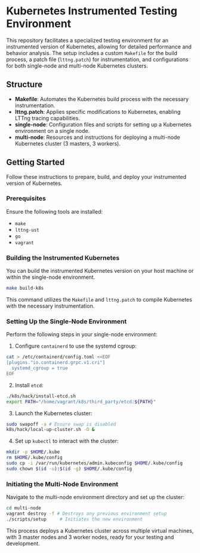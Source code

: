 # Kubernetes Instrumented Testing Environment

This repository facilitates a specialized testing environment for an instrumented version of Kubernetes, allowing for detailed performance and behavior analysis. The setup includes a custom `Makefile` for the build process, a patch file (`lttng.patch`) for instrumentation, and configurations for both single-node and multi-node Kubernetes clusters.

## Structure

- **Makefile**: Automates the Kubernetes build process with the necessary instrumentation.
- **lttng.patch**: Applies specific modifications to Kubernetes, enabling LTTng tracing capabilities.
- **single-node**: Configuration files and scripts for setting up a Kubernetes environment on a single node.
- **multi-node**: Resources and instructions for deploying a multi-node Kubernetes cluster (3 masters, 3 workers).

## Getting Started

Follow these instructions to prepare, build, and deploy your instrumented version of Kubernetes.

### Prerequisites

Ensure the following tools are installed:

- `make`
- `lttng-ust`
- `go`
- `vagrant`

### Building the Instrumented Kubernetes

You can build the instrumented Kubernetes version on your host machine or within the single-node environment.

```sh
make build-k8s
```

This command utilizes the `Makefile` and `lttng.patch` to compile Kubernetes with the necessary instrumentation.

### Setting Up the Single-Node Environment

Perform the following steps in your single-node environment:

1. Configure `containerd` to use the systemd cgroup:
```sh
cat > /etc/containerd/config.toml <<EOF
[plugins."io.containerd.grpc.v1.cri"]
  systemd_cgroup = true
EOF
```

2. Install `etcd`:
```sh
./k8s/hack/install-etcd.sh
export PATH="/home/vagrant/k8s/third_party/etcd:${PATH}"
```

3. Launch the Kubernetes cluster:
```sh
sudo swapoff -a # Ensure swap is disabled
k8s/hack/local-up-cluster.sh -O &
```

4. Set up `kubectl` to interact with the cluster:
```sh
mkdir -p $HOME/.kube
rm $HOME/.kube/config
sudo cp -i /var/run/kubernetes/admin.kubeconfig $HOME/.kube/config
sudo chown $(id -u):$(id -g) $HOME/.kube/config
```

### Initiating the Multi-Node Environment

Navigate to the multi-node environment directory and set up the cluster:

```sh
cd multi-node
vagrant destroy -f # Destroys any previous environment setup
./scripts/setup     # Initiates the new environment
```

This process deploys a Kubernetes cluster across multiple virtual machines, with 3 master nodes and 3 worker nodes, ready for your testing and development.
